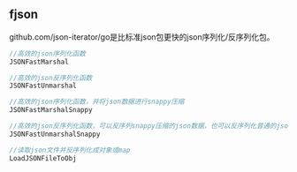 ## fjson

github.com/json-iterator/go是比标准json包更快的json序列化/反序列化包。

```go
//高效的json序列化函数
JSONFastMarshal

//高效的json反序列化函数
JSONFastUnmarshal

//高效的json序列化函数，并将json数据进行snappy压缩
JSONFastMarshalSnappy

//高效的json反序列化函数，可以反序列snappy压缩的json数据，也可以反序列化普通的json数据
JSONFastUnmarshalSnappy

//读取json文件并反序列化成对象或map
LoadJSONFileToObj 
```
